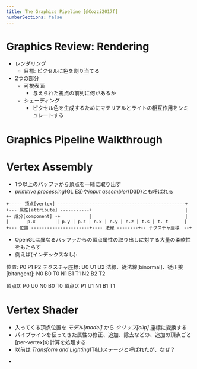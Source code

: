 ```yaml
---
title: The Graphics Pipeline [@Cozzi2017f]
numberSections: false
---
```

# Graphics Review: Rendering

- レンダリング
    - 目標: ピクセルに色を割り当てる
- 2つの部分
    - 可視表面
        - 与えられた視点の前列に何があるか
    - シェーディング
        - ピクセル色を生成するためにマテリアルとライトの相互作用をシミュレートする

# Graphics Pipeline Walkthrough

# Vertex Assembly

- 1つ以上のバッファから頂点を一緒に取り出す
- *primitive processing*(GL ES)や*input assembler*(D3D)とも呼ばれる

```
+----- 頂点[vertex] ------------------------------------------------+
+--- 属性[attribute] -----------+                                   |
+- 成分[component] -+           |                                   |
|       p.x        | p.y | p.z | n.x | n.y | n.z | t.s | t. t      |
+--- 位置 ----------------------+---- 法線 --------+-- テクスチャ座標　--+
```

<!-- p.7 -->

- OpenGLは異なるバッファからの頂点属性の取り出しに対する大量の柔軟性をもたらす
- 例えば(インデックスなし):

位置: P0 P1 P2
テクスチャ座標: U0 U1 U2
法線、従法線[binormal]、従正接[bitangent]: N0 B0 T0 N1 B1 T1 N2 B2 T2

頂点0: P0 U0 N0 B0 T0
頂点0: P1 U1 N1 B1 T1

# Vertex Shader

- 入ってくる頂点位置を *モデル[model]* から *クリップ[clip]* 座標に変換する
- パイプラインを伝ってきた属性の修正、追加、除去などの、追加の頂点ごと[per-vertex]の計算を処理する
- 以前は *Transform and Lighting*(T&L)ステージと呼ばれたが、なぜ？

<!-- p.11 -->

-

